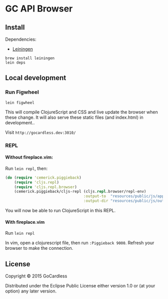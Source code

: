 # GC API Browser

## Install

Dependencies:
- [Leiningen](http://leiningen.org/)

```
brew install leiningen
lein deps
```

## Local development

### Run Figwheel

`lein figwheel`

This will compile ClojureScript and CSS and live update the browser when these change.
It will also serve these static files (and index.html) in development..

Visit `http://gocardless.dev:3010/`

### REPL

#### Without fireplace.vim:

Run `lein repl`, then:

```clj
(do (require 'cemerick.piggieback)
    (require 'cljs.repl)
    (require 'cljs.repl.browser)
    (cemerick.piggieback/cljs-repl (cljs.repl.browser/repl-env)
                                   :output-to  "resources/public/js/app.js"
                                   :output-dir "resources/public/js/out"))
```

You will now be able to run ClojureScript in this REPL.

#### With fireplace.vim

Run `lein repl`

In vim, open a clojurescript file, then run `:Piggieback 9000`. Refresh your browser to
make the connection.

## License

Copyright © 2015 GoCardless

Distributed under the Eclipse Public License either version 1.0 or (at
your option) any later version.
